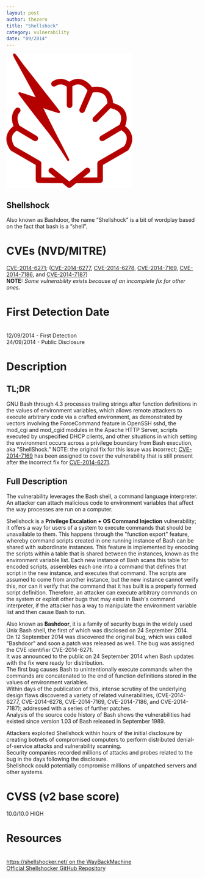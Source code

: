```yaml
---
layout: post
author: thezero
title: "Shellshock"
category: vulnerability
date: "09/2014"
---
```


![Shellshock logo](/logos/Shellshock.png "Shellshock logo")

## Shellshock

Also known as Bashdoor, the name “Shellshock” is a bit of wordplay based on the fact that bash is a “shell”.
<!-- more -->

# CVEs (NVD/MITRE)
[CVE-2014-6271](https://web.nvd.nist.gov/view/vuln/detail?vulnId=CVE-2014-6271); ([CVE-2014-6277](https://web.nvd.nist.gov/view/vuln/detail?vulnId=CVE-2014-6277), [CVE-2014-6278](https://web.nvd.nist.gov/view/vuln/detail?vulnId=CVE-2014-6278), [CVE-2014-7169](https://web.nvd.nist.gov/view/vuln/detail?vulnId=CVE-2014-7169), [CVE-2014-7186](https://web.nvd.nist.gov/view/vuln/detail?vulnId=CVE-2014-7186), and [CVE-2014-7187](https://web.nvd.nist.gov/view/vuln/detail?vulnId=CVE-2014-7187))
<br/>**NOTE:** *Some vulnerability exists because of an incomplete fix for other ones.*

# First Detection Date
<br/>12/09/2014 - First Detection
<br/>24/09/2014 - Public Disclosure

# Description

## TL;DR
GNU Bash through 4.3 processes trailing strings after function definitions in the values of environment variables, which allows remote attackers to execute arbitrary code via a crafted environment, as demonstrated by vectors involving the ForceCommand feature in OpenSSH sshd, the mod\_cgi and mod\_cgid modules in the Apache HTTP Server, scripts executed by unspecified DHCP clients, and other situations in which setting the environment occurs across a privilege boundary from Bash execution, aka "ShellShock." NOTE: the original fix for this issue was incorrect; [CVE-2014-7169](https://web.nvd.nist.gov/view/vuln/detail?vulnId=CVE-2014-7169) has been assigned to cover the vulnerability that is still present after the incorrect fix for [CVE-2014-6271](https://web.nvd.nist.gov/view/vuln/detail?vulnId=CVE-2014-6271).

## Full Description
The vulnerability leverages the Bash shell, a command language interpreter. <br/>
An attacker can attach malicious code to environment variables that affect the way processes are run on a computer.

Shellshock is a **Privilege Escalation + OS Command Injection** vulnerability; it offers a way for users of a system to execute commands that should be unavailable to them. This happens through the "function export" feature, whereby command scripts created in one running instance of Bash can be shared with subordinate instances. This feature is implemented by encoding the scripts within a table that is shared between the instances, known as the environment variable list. Each new instance of Bash scans this table for encoded scripts, assembles each one into a command that defines that script in the new instance, and executes that command. The scripts are assumed to come from another instance, but the new instance cannot verify this, nor can it verify that the command that it has built is a properly formed script definition. Therefore, an attacker can execute arbitrary commands on the system or exploit other bugs that may exist in Bash's command interpreter, if the attacker has a way to manipulate the environment variable list and then cause Bash to run.

Also known as **Bashdoor**, it is a family of security bugs in the widely used Unix Bash shell, the first of which was disclosed on 24 September 2014. <br/>
On 12 September 2014 was discovered the original bug, which was called "Bashdoor" and soon a patch was released as well. The bug was assigned the CVE identifier CVE-2014-6271.<br/>
It was announced to the public on 24 September 2014 when Bash updates with the fix were ready for distribution.<br/>
The first bug causes Bash to unintentionally execute commands when the commands are concatenated to the end of function definitions stored in the values of environment variables.<br/>
Within days of the publication of this, intense scrutiny of the underlying design flaws discovered a variety of related vulnerabilities, (CVE-2014-6277, CVE-2014-6278, CVE-2014-7169, CVE-2014-7186, and CVE-2014-7187); addressed with a series of further patches.<br/>
Analysis of the source code history of Bash shows the vulnerabilities had existed since version 1.03 of Bash released in September 1989.<br/>

Attackers exploited Shellshock within hours of the initial disclosure by creating botnets of compromised computers to perform distributed denial-of-service attacks and vulnerability scanning.<br/>
Security companies recorded millions of attacks and probes related to the bug in the days following the disclosure.<br/>
Shellshock could potentially compromise millions of unpatched servers and other systems.

# CVSS (v2 base score)
10.0/10.0 HIGH

# Resources
<br/>[https://shellshocker.net/ on the WayBackMachine](https://web.archive.org/web/20150913063755/https://shellshocker.net/)
<br/>[Official Shellshocker GitHub Repository](https://github.com/wreiske/shellshocker)